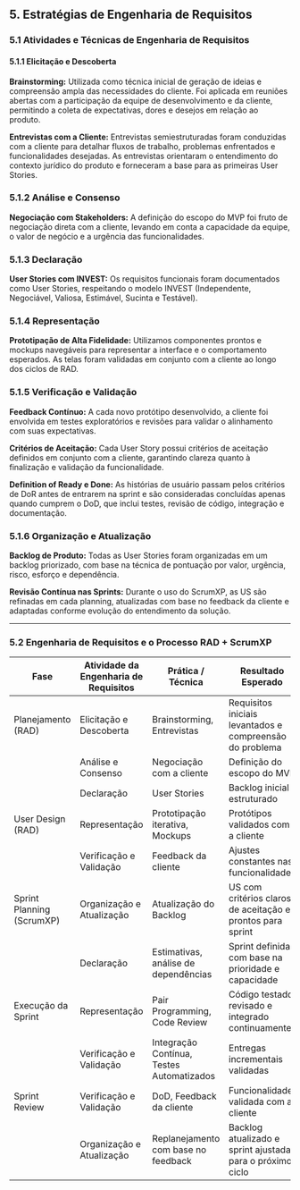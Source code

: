 ## 5. Estratégias de Engenharia de Requisitos

### 5.1 Atividades e Técnicas de Engenharia de Requisitos

#### 5.1.1 Elicitação e Descoberta

**Brainstorming:** Utilizada como técnica inicial de geração de ideias e compreensão ampla das necessidades do cliente. Foi aplicada em reuniões abertas com a participação da equipe de desenvolvimento e da cliente, permitindo a coleta de expectativas, dores e desejos em relação ao produto.

**Entrevistas com a Cliente:** Entrevistas semiestruturadas foram conduzidas com a cliente para detalhar fluxos de trabalho, problemas enfrentados e funcionalidades desejadas. As entrevistas orientaram o entendimento do contexto jurídico do produto e forneceram a base para as primeiras User Stories.

### 5.1.2 Análise e Consenso

**Negociação com Stakeholders:** A definição do escopo do MVP foi fruto de negociação direta com a cliente, levando em conta a capacidade da equipe, o valor de negócio e a urgência das funcionalidades.

### 5.1.3 Declaração

**User Stories com INVEST:** Os requisitos funcionais foram documentados como User Stories, respeitando o modelo INVEST (Independente, Negociável, Valiosa, Estimável, Sucinta e Testável). 

### 5.1.4 Representação

**Prototipação de Alta Fidelidade:** Utilizamos componentes prontos e mockups navegáveis para representar a interface e o comportamento esperados. As telas foram validadas em conjunto com a cliente ao longo dos ciclos de RAD.

### 5.1.5 Verificação e Validação

**Feedback Contínuo:** A cada novo protótipo desenvolvido, a cliente foi envolvida em testes exploratórios e revisões para validar o alinhamento com suas expectativas.

**Critérios de Aceitação:** Cada User Story possui critérios de aceitação definidos em conjunto com a cliente, garantindo clareza quanto à finalização e validação da funcionalidade.

**Definition of Ready e Done:** As histórias de usuário passam pelos critérios de DoR antes de entrarem na sprint e são consideradas concluídas apenas quando cumprem o DoD, que inclui testes, revisão de código, integração e documentação.

### 5.1.6 Organização e Atualização

**Backlog de Produto:** Todas as User Stories foram organizadas em um backlog priorizado, com base na técnica de pontuação por valor, urgência, risco, esforço e dependência.

**Revisão Contínua nas Sprints:** Durante o uso do ScrumXP, as US são refinadas em cada planning, atualizadas com base no feedback da cliente e adaptadas conforme evolução do entendimento da solução.

---

### 5.2 Engenharia de Requisitos e o Processo RAD + ScrumXP

| Fase                       | Atividade da Engenharia de Requisitos | Prática / Técnica                            | Resultado Esperado                                       |
|---------------------------|----------------------------------------|----------------------------------------------|----------------------------------------------------------|
| Planejamento (RAD)       | Elicitação e Descoberta               | Brainstorming, Entrevistas | Requisitos iniciais levantados e compreensão do problema |
|                           | Análise e Consenso                    | Negociação com a cliente         | Definição do escopo do MVP                               |
|                           | Declaração                            | User Stories                  | Backlog inicial estruturado                              |
| User Design (RAD)        | Representação                         | Prototipação iterativa, Mockups              | Protótipos validados com a cliente                       |
|                           | Verificação e Validação               | Feedback da cliente                          | Ajustes constantes nas funcionalidades                   |
| Sprint Planning (ScrumXP)| Organização e Atualização             |  Atualização do Backlog             | US com critérios claros de aceitação e prontos para sprint |
|                           | Declaração                            | Estimativas, análise de dependências         | Sprint definida com base na prioridade e capacidade      |
| Execução da Sprint       | Representação                         | Pair Programming, Code Review           | Código testado, revisado e integrado continuamente       |
|                           | Verificação e Validação               | Integração Contínua, Testes Automatizados    | Entregas incrementais validadas                         |
| Sprint Review            | Verificação e Validação               | DoD, Feedback da cliente                     | Funcionalidade validada com a cliente                   |
|                           | Organização e Atualização             | Replanejamento com base no feedback          | Backlog atualizado e sprint ajustada para o próximo ciclo |
